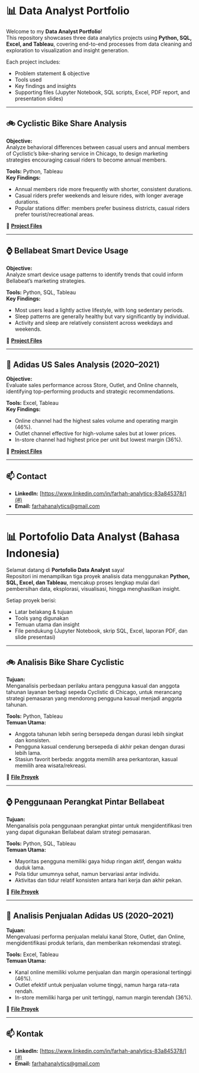 # 📊 Data Analyst Portfolio

Welcome to my **Data Analyst Portfolio**!  
This repository showcases three data analytics projects using **Python, SQL, Excel, and Tableau**, covering end-to-end processes from data cleaning and exploration to visualization and insight generation.  

Each project includes:  
- Problem statement & objective  
- Tools used  
- Key findings and insights  
- Supporting files (Jupyter Notebook, SQL scripts, Excel, PDF report, and presentation slides)

---

## 🚲 Cyclistic Bike Share Analysis
**Objective:**  
Analyze behavioral differences between casual users and annual members of Cyclistic’s bike-sharing service in Chicago, to design marketing strategies encouraging casual riders to become annual members.

**Tools:** Python, Tableau  
**Key Findings:**  
- Annual members ride more frequently with shorter, consistent durations.  
- Casual riders prefer weekends and leisure rides, with longer average durations.  
- Popular stations differ: members prefer business districts, casual riders prefer tourist/recreational areas.  

📂 **[Project Files](./Cyclistic-Bike-Share-Analysis)**

---

## ⌚ Bellabeat Smart Device Usage
**Objective:**  
Analyze smart device usage patterns to identify trends that could inform Bellabeat’s marketing strategies.

**Tools:** Python, SQL, Tableau  
**Key Findings:**  
- Most users lead a lightly active lifestyle, with long sedentary periods.  
- Sleep patterns are generally healthy but vary significantly by individual.  
- Activity and sleep are relatively consistent across weekdays and weekends.  

📂 **[Project Files](./Bellabeat-Smart-Device-Usage)**

---

## 👟 Adidas US Sales Analysis (2020–2021)
**Objective:**  
Evaluate sales performance across Store, Outlet, and Online channels, identifying top-performing products and strategic recommendations.

**Tools:** Excel, Tableau  
**Key Findings:**  
- Online channel had the highest sales volume and operating margin (46%).  
- Outlet channel effective for high-volume sales but at lower prices.  
- In-store channel had highest price per unit but lowest margin (36%).  

📂 **[Project Files](./Adidas-US-Sales-Analysis)**

---

## 📫 Contact
- **LinkedIn:** [https://www.linkedin.com/in/farhah-analytics-83a845378/](#)  
- **Email:** farhahanalytics@gmail.com  

---

# 📊 Portofolio Data Analyst (Bahasa Indonesia)

Selamat datang di **Portofolio Data Analyst** saya!  
Repositori ini menampilkan tiga proyek analisis data menggunakan **Python, SQL, Excel, dan Tableau**, mencakup proses lengkap mulai dari pembersihan data, eksplorasi, visualisasi, hingga menghasilkan insight.

Setiap proyek berisi:  
- Latar belakang & tujuan  
- Tools yang digunakan  
- Temuan utama dan insight  
- File pendukung (Jupyter Notebook, skrip SQL, Excel, laporan PDF, dan slide presentasi)

---

## 🚲 Analisis Bike Share Cyclistic
**Tujuan:**  
Menganalisis perbedaan perilaku antara pengguna kasual dan anggota tahunan layanan berbagi sepeda Cyclistic di Chicago, untuk merancang strategi pemasaran yang mendorong pengguna kasual menjadi anggota tahunan.

**Tools:** Python, Tableau  
**Temuan Utama:**  
- Anggota tahunan lebih sering bersepeda dengan durasi lebih singkat dan konsisten.  
- Pengguna kasual cenderung bersepeda di akhir pekan dengan durasi lebih lama.  
- Stasiun favorit berbeda: anggota memilih area perkantoran, kasual memilih area wisata/rekreasi.  

📂 **[File Proyek](./Cyclistic-Bike-Share-Analysis)**

---

## ⌚ Penggunaan Perangkat Pintar Bellabeat
**Tujuan:**  
Menganalisis pola penggunaan perangkat pintar untuk mengidentifikasi tren yang dapat digunakan Bellabeat dalam strategi pemasaran.

**Tools:** Python, SQL, Tableau  
**Temuan Utama:**  
- Mayoritas pengguna memiliki gaya hidup ringan aktif, dengan waktu duduk lama.  
- Pola tidur umumnya sehat, namun bervariasi antar individu.  
- Aktivitas dan tidur relatif konsisten antara hari kerja dan akhir pekan.  

📂 **[File Proyek](./Bellabeat-Smart-Device-Usage)**

---

## 👟 Analisis Penjualan Adidas US (2020–2021)
**Tujuan:**  
Mengevaluasi performa penjualan melalui kanal Store, Outlet, dan Online, mengidentifikasi produk terlaris, dan memberikan rekomendasi strategi.

**Tools:** Excel, Tableau  
**Temuan Utama:**  
- Kanal online memiliki volume penjualan dan margin operasional tertinggi (46%).  
- Outlet efektif untuk penjualan volume tinggi, namun harga rata-rata rendah.  
- In-store memiliki harga per unit tertinggi, namun margin terendah (36%).  

📂 **[File Proyek](./Adidas-US-Sales-Analysis)**

---

## 📫 Kontak
- **LinkedIn:** [https://www.linkedin.com/in/farhah-analytics-83a845378/](#)  
- **Email:** farhahanalytics@gmail.com 

